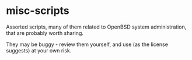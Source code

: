 # misc-scripts

Assorted scripts, many of them related to OpenBSD system administration, that
are probably worth sharing.

They may be buggy - review them yourself, and use (as the license suggests) at
your own risk.
